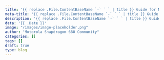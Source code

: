 ```yaml
---
title: '{{ replace .File.ContentBaseName `-` ` ` | title }} Guide for Motorola G32(devon), G42(hawao) and G52(rhode)'
meta-title: '{{ replace .File.ContentBaseName `-` ` ` | title }} Guide for Motorola G32(devon), G42(hawao) and G52(rhode)'
description: '{{ replace .File.ContentBaseName `-` ` ` | title }} Guide for Motorola devices with Snapdragon 680 chipset like G32(codename devon), G42(codename hawao) and G52(codename rhode)'
data: '{{ .Date }}'
image: "/images/image-placeholder.png"
author: "Motorola Snapdragon 680 Community"
categories: []
tags: []
draft: true
type: blog
---
```

